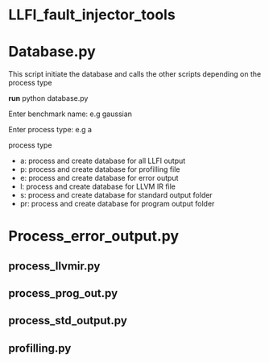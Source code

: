 # LLFI_fault_injector_tools

# Database.py

This script initiate the database and calls the other scripts depending on the process type

**run** python database.py

Enter benchmark name: e.g gaussian

Enter process type: e.g a

process type

- a: process and create database for all LLFI output
- p: process and create database for profilling file
- e: process and create database for error output
- l: process and create database for LLVM IR file
- s: process and create database for standard output folder
- pr: process and create database for program output folder


# Process_error_output.py

## process_llvmir.py

## process_prog_out.py

## process_std_output.py

## profilling.py
